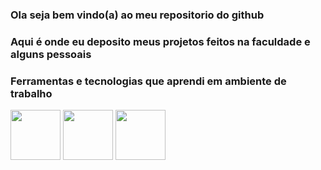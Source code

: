 ### Ola seja bem vindo(a) ao meu repositorio do github 

### Aqui é onde eu deposito meus projetos feitos na faculdade e alguns pessoais

### Ferramentas e tecnologias que aprendi em ambiente de trabalho

<img src="https://cdn.jsdelivr.net/gh/devicons/devicon/icons/nodejs/nodejs-original-wordmark.svg" width="80" height="80"/> <img src="https://cdn.jsdelivr.net/gh/devicons/devicon/icons/react/react-original.svg" width="80" height="80" /> <img src="https://cdn.jsdelivr.net/gh/devicons/devicon/icons/angularjs/angularjs-original-wordmark.svg" width="80" height="80"/>
          
